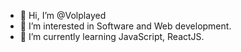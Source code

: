 - 👋 Hi, I’m @Volplayed
- 👀 I’m interested in Software and Web development.
- 🌱 I’m currently learning JavaScript, ReactJS.

